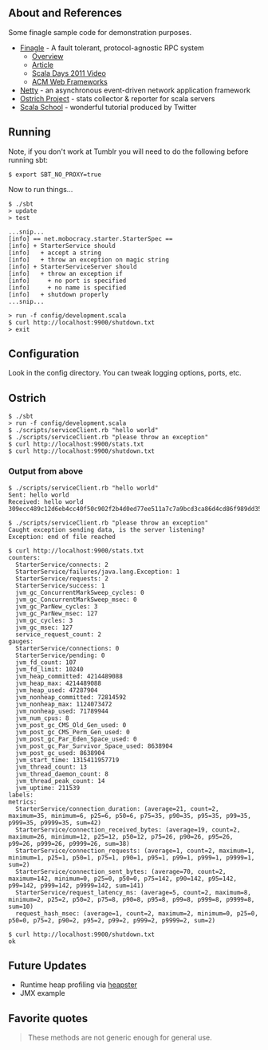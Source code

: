 ## About and References

Some finagle sample code for demonstration purposes.

 * [Finagle](https://github.com/twitter/finagle) - A fault tolerant, protocol-agnostic RPC system
   * [Overview](http://twitter.github.com/finagle/)
   * [Article](http://engineering.twitter.com/2011/08/finagle-protocol-agnostic-rpc-system.html)
   * [Scala Days 2011 Video](http://days2011.scala-lang.org/node/138/286)
   * [ACM Web Frameworks](http://steve.vinoski.net/pdf/IC-Scala_Web_Frameworks.pdf)
 * [Netty](http://www.jboss.org/netty) - an asynchronous event-driven network application framework
 * [Ostrich Project](https://github.com/twitter/ostrich) - stats collector & reporter for scala servers
 * [Scala School](http://twitter.github.com/scala_school/finagle.html) - wonderful tutorial produced by Twitter

## Running

Note, if you don't work at Tumblr you will need to do the following before
running sbt:

    $ export SBT_NO_PROXY=true

Now to run things...

```
$ ./sbt
> update
> test

...snip...
[info] == net.mobocracy.starter.StarterSpec ==
[info] + StarterService should
[info]   + accept a string
[info]   + throw an exception on magic string
[info] + StarterServiceServer should
[info]   + throw an exception if
[info]     + no port is specified
[info]     + no name is specified
[info]   + shutdown properly
...snip...

> run -f config/development.scala
$ curl http://localhost:9900/shutdown.txt
> exit
```

## Configuration

Look in the config directory. You can tweak logging options, ports, etc.

## Ostrich

    $ ./sbt
    > run -f config/development.scala
    $ ./scripts/serviceClient.rb "hello world"
    $ ./scripts/serviceClient.rb "please throw an exception"
    $ curl http://localhost:9900/stats.txt
    $ curl http://localhost:9900/shutdown.txt

### Output from above

```
$ ./scripts/serviceClient.rb "hello world"
Sent: hello world
Received: hello world 309ecc489c12d6eb4cc40f50c902f2b4d0ed77ee511a7c7a9bcd3ca86d4cd86f989dd35bc5ff499670da34255b45b0cfd830e81f605dcf7dc5542e93ae9cd76f

$ ./scripts/serviceClient.rb "please throw an exception"
Caught exception sending data, is the server listening?
Exception: end of file reached

$ curl http://localhost:9900/stats.txt
counters:
  StarterService/connects: 2
  StarterService/failures/java.lang.Exception: 1
  StarterService/requests: 2
  StarterService/success: 1
  jvm_gc_ConcurrentMarkSweep_cycles: 0
  jvm_gc_ConcurrentMarkSweep_msec: 0
  jvm_gc_ParNew_cycles: 3
  jvm_gc_ParNew_msec: 127
  jvm_gc_cycles: 3
  jvm_gc_msec: 127
  service_request_count: 2
gauges:
  StarterService/connections: 0
  StarterService/pending: 0
  jvm_fd_count: 107
  jvm_fd_limit: 10240
  jvm_heap_committed: 4214489088
  jvm_heap_max: 4214489088
  jvm_heap_used: 47287904
  jvm_nonheap_committed: 72814592
  jvm_nonheap_max: 1124073472
  jvm_nonheap_used: 71789944
  jvm_num_cpus: 8
  jvm_post_gc_CMS_Old_Gen_used: 0
  jvm_post_gc_CMS_Perm_Gen_used: 0
  jvm_post_gc_Par_Eden_Space_used: 0
  jvm_post_gc_Par_Survivor_Space_used: 8638904
  jvm_post_gc_used: 8638904
  jvm_start_time: 1315411957719
  jvm_thread_count: 13
  jvm_thread_daemon_count: 8
  jvm_thread_peak_count: 14
  jvm_uptime: 211539
labels:
metrics:
  StarterService/connection_duration: (average=21, count=2, maximum=35, minimum=6, p25=6, p50=6, p75=35, p90=35, p95=35, p99=35, p999=35, p9999=35, sum=42)
  StarterService/connection_received_bytes: (average=19, count=2, maximum=26, minimum=12, p25=12, p50=12, p75=26, p90=26, p95=26, p99=26, p999=26, p9999=26, sum=38)
  StarterService/connection_requests: (average=1, count=2, maximum=1, minimum=1, p25=1, p50=1, p75=1, p90=1, p95=1, p99=1, p999=1, p9999=1, sum=2)
  StarterService/connection_sent_bytes: (average=70, count=2, maximum=142, minimum=0, p25=0, p50=0, p75=142, p90=142, p95=142, p99=142, p999=142, p9999=142, sum=141)
  StarterService/request_latency_ms: (average=5, count=2, maximum=8, minimum=2, p25=2, p50=2, p75=8, p90=8, p95=8, p99=8, p999=8, p9999=8, sum=10)
  request_hash_msec: (average=1, count=2, maximum=2, minimum=0, p25=0, p50=0, p75=2, p90=2, p95=2, p99=2, p999=2, p9999=2, sum=2)

$ curl http://localhost:9900/shutdown.txt
ok
```

## Future Updates

 * Runtime heap profiling via [heapster](https://github.com/mariusaeriksen/heapster)
 * JMX example

## Favorite quotes

> These methods are not generic enough for general use.
